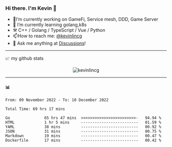 ### Hi there. I'm Kevin 👋

- 🔭I’m currently working on GameFi, Service mesh, DDD, Game Server
- 🌱 I’m currently learning golang,k8s
-   :hammer_and_pick: C++ / Golang / TypeScript / Vue / Python
- 📫How to reach me: [@kevinlincg](https://twitter.com/kevinlincg) 
-   :thought_balloon: Ask me anything at [Discussions](https://github.com/kevinlincg/kevinlincg/discussions/new)!

---

📈 my github stats

<p align="center"> <img src="https://github-readme-stats-ouuan.vercel.app/api?username=kevinlincg&theme=dark&show_icons=true&count_private=true" alt="kevinlincg" />

---

#### :bar_chart: 

<!--START_SECTION:waka-->

```text
From: 09 November 2022 - To: 10 December 2022

Total Time: 69 hrs 17 mins

Go               65 hrs 47 mins  >>>>>>>>>>>>>>>>>>>>>>>>-   94.94 %
HTML             1 hr 5 mins     -------------------------   01.59 %
YAML             38 mins         -------------------------   00.92 %
JSON             31 mins         -------------------------   00.75 %
Markdown         19 mins         -------------------------   00.47 %
Dockerfile       17 mins         -------------------------   00.42 %
```

<!--END_SECTION:waka-->
